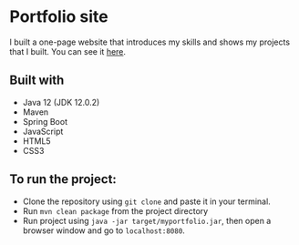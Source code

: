 # Portfolio site

I built a one-page website that introduces my skills and shows my projects that I built. You can see it [here](https://cryzed.000webhostapp.com/).

## Built with

* Java 12 (JDK 12.0.2)
* Maven
* Spring Boot
* JavaScript
* HTML5
* CSS3

## To run the project:

* Clone the repository using `git clone` and paste it in your terminal.
* Run `mvn clean package` from the project directory
* Run project using `java -jar target/myportfolio.jar`, then open a browser window and go to `localhost:8080`.
